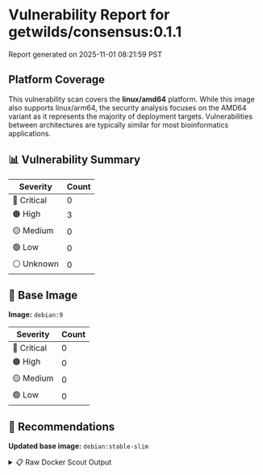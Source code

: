 # Vulnerability Report for getwilds/consensus:0.1.1

Report generated on 2025-11-01 08:21:59 PST

## Platform Coverage

This vulnerability scan covers the **linux/amd64** platform. While this image also supports linux/arm64, the security analysis focuses on the AMD64 variant as it represents the majority of deployment targets. Vulnerabilities between architectures are typically similar for most bioinformatics applications.

## 📊 Vulnerability Summary

| Severity | Count |
|----------|-------|
| 🔴 Critical | 0 |
| 🟠 High | 3 |
| 🟡 Medium | 0 |
| 🟢 Low | 0 |
| ⚪ Unknown | 0 |

## 🐳 Base Image

**Image:** `debian:9`

| Severity | Count |
|----------|-------|
| 🔴 Critical | 0 |
| 🟠 High | 0 |
| 🟡 Medium | 0 |
| 🟢 Low | 0 |

## 🔄 Recommendations

**Updated base image:** `debian:stable-slim`

<details>
<summary>📋 Raw Docker Scout Output</summary>

```text
Target             │  getwilds/consensus:0.1.1  │    0C     3H     0M     0L   
    digest           │  f1de8d623928                      │                              
  Base image         │  debian:9                          │    0C     0H     0M     0L   
  Updated base image │  debian:stable-slim                │    0C     0H     1M    20L   
                     │                                    │                  +1    +20   

What's next:
    View vulnerabilities → docker scout cves getwilds/consensus:0.1.1
    View base image update recommendations → docker scout recommendations getwilds/consensus:0.1.1
    Include policy results in your quickview by supplying an organization → docker scout quickview getwilds/consensus:0.1.1 --org <organization>
```
</details>
